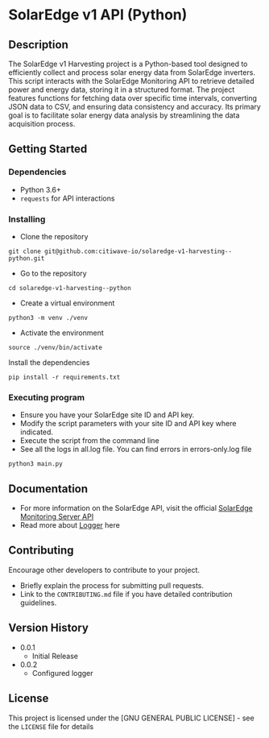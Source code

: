 # SolarEdge v1 API (Python)

## Description
The SolarEdge v1 Harvesting project is a Python-based tool designed to efficiently collect and process solar energy data from SolarEdge inverters.
This script interacts with the SolarEdge Monitoring API to retrieve detailed power and energy data, storing it in a structured format.
The project features functions for fetching data over specific time intervals, converting JSON data to CSV, and ensuring data consistency and accuracy.
Its primary goal is to facilitate solar energy data analysis by streamlining the data acquisition process.

## Getting Started

### Dependencies
- Python 3.6+
- `requests` for API interactions

### Installing
- Clone the repository 
```shell
git clone git@github.com:citiwave-io/solaredge-v1-harvesting--python.git
```
- Go to the repository
```shell
cd solaredge-v1-harvesting--python
```
- Create a virtual environment

```shell
python3 -m venv ./venv
```
- Activate the environment
```shell
source ./venv/bin/activate
```
Install the dependencies
```shell
pip install -r requirements.txt
```

### Executing program
- Ensure you have your SolarEdge site ID and API key.  
- Modify the script parameters with your site ID and API key where indicated.  
- Execute the script from the command line
- See all the logs in all.log file. You can find errors in errors-only.log file
```shell
python3 main.py
```

## Documentation
- For more information on the SolarEdge API, visit the official [SolarEdge Monitoring Server API](https://knowledge-center.solaredge.com/sites/kc/files/se_monitoring_api.pdf)  
- Read more about [Logger](docs/Logger.md) here
## Contributing
Encourage other developers to contribute to your project.
- Briefly explain the process for submitting pull requests.
- Link to the `CONTRIBUTING.md` file if you have detailed contribution guidelines.

## Version History
- 0.0.1
  - Initial Release
- 0.0.2
  - Configured logger

## License
This project is licensed under the [GNU GENERAL PUBLIC LICENSE] - see the `LICENSE` file for details

